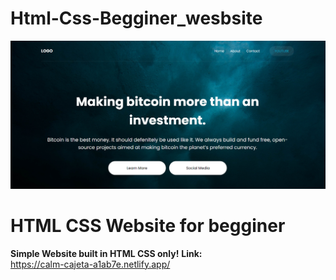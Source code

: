 # Html-Css-Begginer_wesbsite
![](websiteProject-Begginer/image/website-picture.png)
# HTML CSS  Website for begginer
**Simple Website built in HTML CSS only!**
**Link:**  
https://calm-cajeta-a1ab7e.netlify.app/
